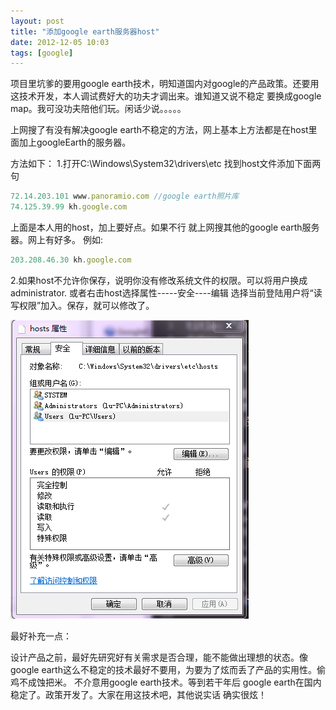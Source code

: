 ```yaml
---
layout: post
title: "添加google earth服务器host"
date: 2012-12-05 10:03
tags: [google]
---
```

项目里坑爹的要用google earth技术，明知道国内对google的产品政策。还要用这技术开发，本人调试费好大的功夫才调出来。谁知道又说不稳定 要换成google map。我可没功夫陪他们玩。闲话少说。。。。。

<!--more-->

上网搜了有没有解决google earth不稳定的方法，网上基本上方法都是在host里面加上googleEarth的服务器。

方法如下：
1.打开C:\Windows\System32\drivers\etc 找到host文件添加下面两句

```javascript
72.14.203.101 www.panoramio.com //google earth照片库
74.125.39.99 kh.google.com
```

上面是本人用的host，加上要好点。如果不行 就上网搜其他的google earth服务器。网上有好多。
例如:

```javascript
203.208.46.30 kh.google.com
```

2.如果host不允许你保存，说明你没有修改系统文件的权限。可以将用户换成administrator.
或者右击host选择属性-----安全----编辑 选择当前登陆用户将“读写权限”加入。保存，就可以修改了。

![Crepe](/images/blog/host.png)

最好补充一点：

设计产品之前，最好先研究好有关需求是否合理，能不能做出理想的状态。像google earth这么不稳定的技术最好不要用，为要为了炫而丢了产品的实用性。偷鸡不成蚀把米。
不介意用google earth技术。等到若干年后 google earth在国内稳定了。政策开发了。大家在用这技术吧，其他说实话 确实很炫！